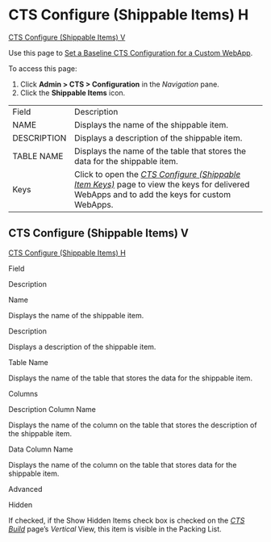 # <span id="CTS_Configure_(Shippable_Items)_H">CTS Configure (Shippable Items) H</span>

[CTS Configure (Shippable Items) V](#CTS)

<div class="use">

Use this page to [Set a Baseline CTS Configuration for a Custom
WebApp](../Use_Cases/Set%20a%20Baseline%20CTS%20Configuration%20for%20a%20Custom%20WebApp.htm).

</div>

To access this page:

1.  Click **Admin \> CTS \> Configuration** in the *Navigation* pane.
2.  Click the **Shippable Items**
icon.

|             |                                                                                                                                                                                              |
| ----------- | -------------------------------------------------------------------------------------------------------------------------------------------------------------------------------------------- |
| Field       | Description                                                                                                                                                                                  |
| NAME        | Displays the name of the shippable item.                                                                                                                                                     |
| DESCRIPTION | Displays a description of the shippable item.                                                                                                                                                |
| TABLE NAME  | Displays the name of the table that stores the data for the shippable item.                                                                                                                  |
| Keys        | Click to open the *[CTS Configure (Shippable Item Keys)](CTS%20Configure%20Shippable%20Item%20Keys.htm)* page to view the keys for delivered WebApps and to add the keys for custom WebApps. |

## <span id="CTS"></span>CTS Configure (Shippable Items) V

[CTS Configure (Shippable Items)
H](#CTS_Configure_\(Shippable_Items\)_H)

Field

Description

Name

Displays the name of the shippable item.

Description

Displays a description of the shippable item.

Table Name

Displays the name of the table that stores the data for the shippable
item.

Columns

Description Column Name

Displays the name of the column on the table that stores the description
of the shippable item.

Data Column Name

Displays the name of the column on the table that stores data for the
shippable item.

Advanced

Hidden

If checked, if the Show Hidden Items check box is checked on the *[CTS
Build](CTS_Build_H.htm)* page’s *Vertical* View, this item is visible in
the Packing List.
